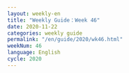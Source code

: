 ```yaml
---
layout: weekly-en
title: "Weekly Guide：Week 46"
date: 2020-11-22
categories: weekly guide
permalink: "/en/guide/2020/wk46.html"
weekNum: 46
language: English
cycle: 2020
---
```

